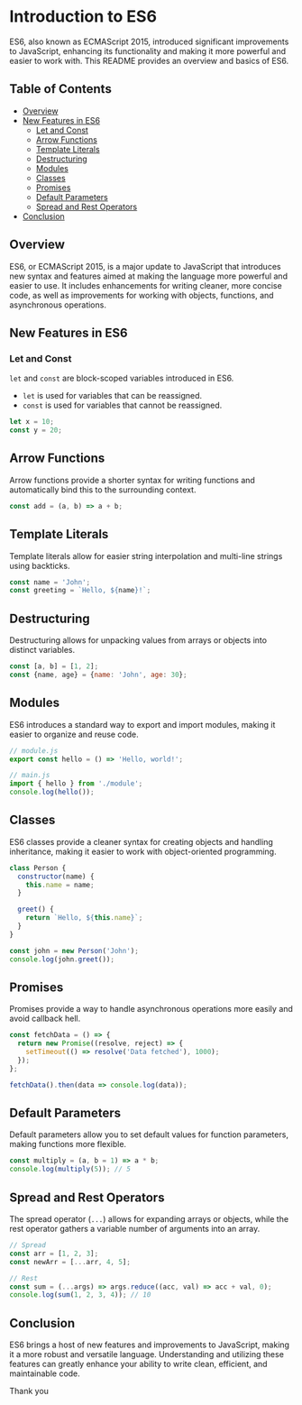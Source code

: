 # Introduction to ES6

ES6, also known as ECMAScript 2015, introduced significant improvements to JavaScript, enhancing its functionality and making it more powerful and easier to work with. This README provides an overview and basics of ES6.

## Table of Contents
- [Overview](#overview)
- [New Features in ES6](#new-features-in-es6)
  - [Let and Const](#let-and-const)
  - [Arrow Functions](#arrow-functions)
  - [Template Literals](#template-literals)
  - [Destructuring](#destructuring)
  - [Modules](#modules)
  - [Classes](#classes)
  - [Promises](#promises)
  - [Default Parameters](#default-parameters)
  - [Spread and Rest Operators](#spread-and-rest-operators)
- [Conclusion](#conclusion)

## Overview
ES6, or ECMAScript 2015, is a major update to JavaScript that introduces new syntax and features aimed at making the language more powerful and easier to use. It includes enhancements for writing cleaner, more concise code, as well as improvements for working with objects, functions, and asynchronous operations.

## New Features in ES6

### Let and Const
`let` and `const` are block-scoped variables introduced in ES6.

- `let` is used for variables that can be reassigned.
- `const` is used for variables that cannot be reassigned.

```javascript
let x = 10;
const y = 20;
```

## Arrow Functions

Arrow functions provide a shorter syntax for writing functions and automatically bind this to the surrounding context.
```javascript
const add = (a, b) => a + b;
```

## Template Literals

Template literals allow for easier string interpolation and multi-line strings using backticks.
```javascript
const name = 'John';
const greeting = `Hello, ${name}!`;
```

## Destructuring

Destructuring allows for unpacking values from arrays or objects into distinct variables.
```javascript
const [a, b] = [1, 2];
const {name, age} = {name: 'John', age: 30};
```

## Modules

ES6 introduces a standard way to export and import modules, making it easier to organize and reuse code.
```javascript
// module.js
export const hello = () => 'Hello, world!';

// main.js
import { hello } from './module';
console.log(hello());
```

## Classes

ES6 classes provide a cleaner syntax for creating objects and handling inheritance, making it easier to work with object-oriented programming.
```javascript
class Person {
  constructor(name) {
    this.name = name;
  }

  greet() {
    return `Hello, ${this.name}`;
  }
}

const john = new Person('John');
console.log(john.greet());
```

## Promises

Promises provide a way to handle asynchronous operations more easily and avoid callback hell.
```javascript
const fetchData = () => {
  return new Promise((resolve, reject) => {
    setTimeout(() => resolve('Data fetched'), 1000);
  });
};

fetchData().then(data => console.log(data));
```

## Default Parameters

Default parameters allow you to set default values for function parameters, making functions more flexible.
```javascript
const multiply = (a, b = 1) => a * b;
console.log(multiply(5)); // 5
```

## Spread and Rest Operators

The spread operator (`...`) allows for expanding arrays or objects, while the rest operator gathers a variable number of arguments into an array.
```javascript
// Spread
const arr = [1, 2, 3];
const newArr = [...arr, 4, 5];

// Rest
const sum = (...args) => args.reduce((acc, val) => acc + val, 0);
console.log(sum(1, 2, 3, 4)); // 10
```

## Conclusion

ES6 brings a host of new features and improvements to JavaScript, making it a more robust and versatile language. Understanding and utilizing these features can greatly enhance your ability to write clean, efficient, and maintainable code.

Thank you
